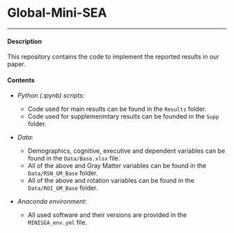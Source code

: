 # Global-Mini-SEA
---
#### Description 

This repository contains the code to implement the reported results in our paper.

#### Contents
 
* *Python (.ipynb) scripts*:
  - Code used for main results can be found in the <code>Results</code> folder.
  - Code used for supplemenmtary results can be founded in the <code>Supp</code> folder.

* *Data*:
  - Demographics, cognitive, executive and dependent variables can be found in the <code>Data/Base.xlsx</code> file.
  - All of the above and Gray Matter variables can be found in the <code>Data/RSN_GM_Base</code> folder.
  - All of the above and rotation variables can be found in the <code>Data/ROI_GM_Base</code> folder.

* *Anaconda environment*:
  - All used software and their versions are provided in the <code>MINISEA_env.yml</code> file.
